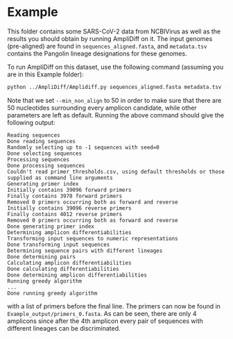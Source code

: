 # Example

This folder contains some SARS-CoV-2 data from NCBIVirus as well as the results you should obtain by running AmpliDiff on it. The input genomes (pre-aligned) are found in `sequences_aligned.fasta`, and `metadata.tsv` contains the Pangolin lineage designations for these genomes.


To run AmpliDiff on this dataset, use the following command (assuming you are in this Example folder):
```bash
python ../AmpliDiff/Amplidiff.py sequences_aligned.fasta metadata.tsv --min_non_align 50 -o Example_output/
```
Note that we set `--min_non_align` to 50 in order to make sure that there are 50 nucleotides surrounding every amplicon candidate, while other parameters are left as default.
Running the above command should give the following output:
```
Reading sequences
Done reading sequences
Randomly selecting up to -1 sequences with seed=0
Done selecting sequences
Processing sequences
Done processing sequences
Couldn't read primer_thresholds.csv, using default thresholds or those supplied as command line arguments
Generating primer index
Initially contains 39096 forward primers
Finally contains 3978 forward primers
Removed 0 primers occurring both as forward and reverse
Initially contains 39096 reverse primers
Finally contains 4012 reverse primers
Removed 0 primers occurring both as forward and reverse
Done generating primer index
Determining amplicon differentiabilities
Transforming input sequences to numeric representations
Done transforming input sequences
Determining sequence pairs with different lineages
Done determining pairs
Calculating amplicon differentiabilities
Done calculating differentiabilities
Done determining amplicon differentiabilities
Running greedy algorithm
...
Done running greedy algorithm
```
with a list of primers before the final line. The primers can now be found in `Example_output/primers_0.fasta`. As can be seen, there are only 4 amplicons since after the 4th amplicon every pair of sequences with different lineages can be discriminated.
